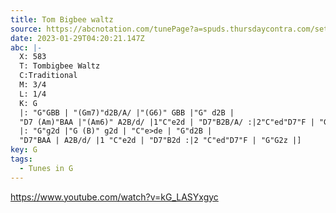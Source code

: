 ```yaml
---
title: Tom Bigbee waltz
source: https://abcnotation.com/tunePage?a=spuds.thursdaycontra.com/sets/archive/2016-02-25%20SPUDs%20-%20Compact/0068
date: 2023-01-29T04:20:21.147Z
abc: |-
  X: 583
  T: Tombigbee Waltz
  C:Traditional 
  M: 3/4
  L: 1/4
  K: G
  |: "G"GBB | "(Gm7)"d2B/A/ |"(G6)" GBB |"G" d2B | 
  "D7 (Am)"BAA |"(Am6)" A2B/d/ |1"C"e2d | "D7"B2B/A/ :|2"C"ed"D7"F | "G"G2d ||
  |: "G"g2d |"G (B)" g2d | "C"e>de | "G"d2B | 
  "D7"BAA | A2B/d/ |1 "C"e2d | "D7"B2d :|2 "C"ed"D7"F | "G"G2z |]
key: G
tags:
  - Tunes in G
---
```

https://www.youtube.com/watch?v=kG_LASYxgyc